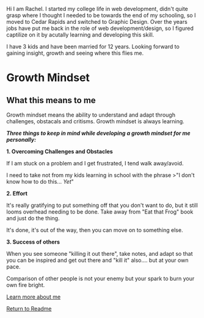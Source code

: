 Hi I am Rachel. I started my college life in web development, didn't quite grasp where I thought I needed to be towards the end of my schooling, so I moved to Cedar Rapids and switched to Graphic Design. Over the years jobs have put me back in the role of web development/design, so I figured captilize on it by acutally learning and developing this skill. 

I have 3 kids and have been married for 12 years. Looking forward to gaining insight, growth and seeing where this flies me.


# Growth Mindset

## What this means to me

Growth mindset means the ability to understand and adapt through challenges, obstacals and critisms. Growth mindset is always learning.

***Three things to keep in mind while developing a growth mindset for me personally:***


**1. Overcoming Challenges and Obstacles**

If I am stuck on a problem and I get frustrated, I tend walk away/avoid. 

I need to take not from my kids learning in school with the phrase >"I don't know how to do this... *Yet*"

**2. Effort**

It's really gratifying to put something off that you don't want to do, but it still looms overhead needing to be done. Take away from "Eat that Frog" book and just do the thing. 

It's done, it's out of the way, then you can move on to something else. 

**3. Success of others**

When you see someone "killing it out there", take notes, and adapt so that you can be inspired and get out there and "kill it" also.... but at your own pace. 

Comparison of other people is not your enemy but your spark to burn your own fire bright. 

[Learn more about me](https://github.com/racaffery)


[Return to Readme](/README.md)
